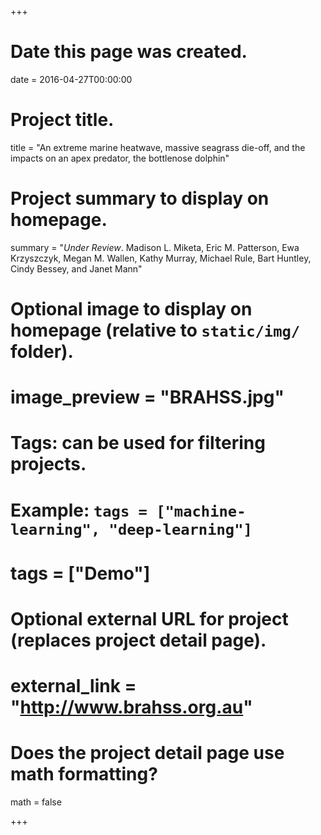 +++
# Date this page was created.
date = 2016-04-27T00:00:00

# Project title.
title = "An extreme marine heatwave, massive seagrass die-off, and the impacts on an apex predator, the bottlenose dolphin"

# Project summary to display on homepage.
summary = "*Under Review*. Madison L. Miketa, Eric M. Patterson, Ewa Krzyszczyk, Megan M. Wallen, Kathy Murray, Michael Rule, Bart Huntley, Cindy Bessey, and Janet Mann"

# Optional image to display on homepage (relative to `static/img/` folder).
# image_preview = "BRAHSS.jpg"

# Tags: can be used for filtering projects.
# Example: `tags = ["machine-learning", "deep-learning"]`
# tags = ["Demo"]

# Optional external URL for project (replaces project detail page).
# external_link = "http://www.brahss.org.au"

# Does the project detail page use math formatting?
math = false

+++

